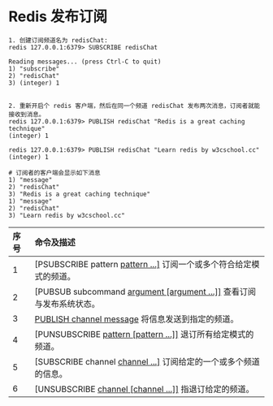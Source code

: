 # Redis 发布订阅

```
1. 创建订阅频道名为 redisChat:
redis 127.0.0.1:6379> SUBSCRIBE redisChat
 
Reading messages... (press Ctrl-C to quit)
1) "subscribe"
2) "redisChat"
3) (integer) 1


2. 重新开启个 redis 客户端，然后在同一个频道 redisChat 发布两次消息，订阅者就能接收到消息。
redis 127.0.0.1:6379> PUBLISH redisChat "Redis is a great caching technique"
(integer) 1
 
redis 127.0.0.1:6379> PUBLISH redisChat "Learn redis by w3cschool.cc"
(integer) 1
 
# 订阅者的客户端会显示如下消息
1) "message"
2) "redisChat"
3) "Redis is a great caching technique"
1) "message"
2) "redisChat"
3) "Learn redis by w3cschool.cc"
```

| 序号 | 命令及描述                                                   |
| :--- | :----------------------------------------------------------- |
| 1    | [PSUBSCRIBE pattern [pattern ...\]](https://www.redis.net.cn/order/3632.html) 订阅一个或多个符合给定模式的频道。 |
| 2    | [PUBSUB subcommand [argument [argument ...\]]](https://www.redis.net.cn/order/3633.html) 查看订阅与发布系统状态。 |
| 3    | [PUBLISH channel message](https://www.redis.net.cn/order/3634.html) 将信息发送到指定的频道。 |
| 4    | [PUNSUBSCRIBE [pattern [pattern ...\]]](https://www.redis.net.cn/order/3635.html) 退订所有给定模式的频道。 |
| 5    | [SUBSCRIBE channel [channel ...\]](https://www.redis.net.cn/order/3636.html) 订阅给定的一个或多个频道的信息。 |
| 6    | [UNSUBSCRIBE [channel [channel ...\]]](https://www.redis.net.cn/order/3637.html) 指退订给定的频道。 |

